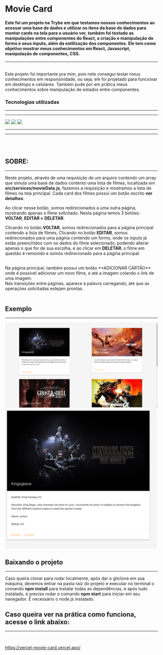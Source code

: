 
# Movie Card

#### Este foi um projeto na **Trybe** em que testamos nossos conhecimentos ao acessar uma base de dados e utilizar os itens da base de dados para montar cards na tela para o usuário ver, também foi testado as manipulações entre componentes do React, a criação e manipulação do forms e seus inputs, além da estilização dos componentes. Ele tem como objetivo mostrar meus conhecimentos em **React**, **Javascript**, **manipulação de componentes**, **CSS**. 

---
<br>
Este projeto foi importante pra mim, pois nele consegui testar meus conhecimentos em responsividade, ou seja, ele foi projetado para funcionar em desktops e celulares. Também pude por em prática meus conhecimentos sobre manipulação de estados entre componentes.



### **Tecnologias utilizadas**
---
---

<img src="https://img.shields.io/badge/JavaScript-323330?style=for-the-badge&logo=javascript&logoColor=F7DF1E"></img>
<img src="https://img.shields.io/badge/CSS3-1572B6?style=for-the-badge&logo=css3&logoColor=white"></img>
<img src="https://img.shields.io/badge/React-20232A?style=for-the-badge&logo=react&logoColor=61DAFB"></img>



---
---
<br>
<br>

## **SOBRE:**
---
 Neste projeto, através de uma requisição de um arquivo contendo um array que simula uma base de dados contento uma lista de filmes, localizada em  **src/services/movieData.js**, fazemos a requisição e mostramos a lista de filmes na tela principal. Cada card dos filmes possui um botão escrito **ver detalhes**. </br>
 
 Ao clicar nesse botão, somos redirecionados a uma outra página, mostrando apenas o filme solicitado. Nesta página temos 3 botões: **VOLTAR**, **EDITAR** e **DELETAR**.
 
 Clicando no botão **VOLTAR**, somos redirecionados para a página principal contendo a lista de filmes, Clicando no botão **EDITAR**, somos redirecionados para uma página contendo um forms, onde os inputs já estão preenchidos com os dados do filme selecionado, podendo alterar apenas o que for de sua escolha, e ao clicar em **DELETAR**, o filme em questão é removido e somos redirecionado para a página principal.
 
  </br>
  Na página principal, também possui um botão **ADICIONAR CARTÃO** onde é possível adicionar um novo filme, e até a imagem colando o link de uma imagem.
  
  </br>
  Nas transições entre páginas, aparece a palavra carregando, até que as operações solicitadas estejam prontas.

<br>
<br>

## Exemplo
---

<img src="./index.png" width="800"></img>
<img src="./card-details.png" width="500"></img>


## Baixando o projeto
---
Caso queira clonar para rodar localmente, após dar o gitclone em sua máquina, devemos entrar na pasta raíz do projeto e executar no terminal o comando **npm install** para instalar todas as dependências, e após tudo instalado, é preciso rodar o comando **npm start** para iniciar em seu navegador. É necessário o node.js instalado.



## Caso queira ver na prática como funciona, acesse o link abaixo: 
---
<br>

https://vercel-movie-card.vercel.app/

